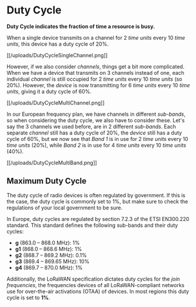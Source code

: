 # Duty Cycle

**Duty Cycle indicates the fraction of time a resource is busy.**

When a single device transmits on a channel for 2 _time units_ every 10 _time units_, this device has a duty cycle of 20%.

[[/uploads/DutyCycleSingleChannel.png]]

However, if we also consider _channels_, things get a bit more complicated. When we have a device that transmits on 3 channels instead of one, each individual _channel_ is still occupied for 2 _time units_ every 10 _time units_ (so 20%). However, the _device_ is now transmitting for 6 _time units_ every 10 _time units_, giving it a duty cycle of 60%.

[[/uploads/DutyCycleMultiChannel.png]]

In our European frequency plan, we have channels in different _sub-bands_, so when considering the duty cycle, we also have to consider these. Let's say the 3 channels we used before, are in 2 different _sub-bands_. Each separate _channel_ still has a duty cycle of 20%, the _device_ still has a duty cycle of 60%, but we now see that _Band 1_ is in use for 2 _time units_ every 10 _time units_ (20%), while _Band 2_ is in use for 4 _time units_ every 10 _time units_ (40%).

[[/uploads/DutyCycleMultiBand.png]]

## Maximum Duty Cycle

The duty cycle of radio devices is often regulated by government. If this is the case, the duty cycle is commonly set to 1%, but make sure to check the regulations of your local government to be sure.

In Europe, duty cycles are regulated by section 7.2.3 of the ETSI EN300.220 standard. This standard defines the following sub-bands and their duty cycles:

* **g** (863.0 – 868.0 MHz): 1%
* **g1** (868.0 – 868.6 MHz): 1%
* **g2** (868.7 – 869.2 MHz): 0.1%
* **g3** (869.4 – 869.65 MHz): 10%
* **g4** (869.7 – 870.0 MHz): 1%

Additionally, the LoRaWAN specification dictates duty cycles for the _join frequencies_, the frequencies devices of all LoRaWAN-compliant networks use for over-the-air activations (OTAA) of devices. In most regions this duty cycle is set to **1%**.